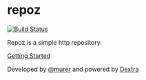 repoz
=====


[![Build Status](https://travis-ci.org/murer/repoz.png)](https://travis-ci.org/murer/repoz)

Repoz is a simple http repository.

[Getting Started](http://murer.github.io/repoz/)

Developed by [@murer](https://github.com/murer) and powered by [Dextra](http://www.dextra.com.br/)

